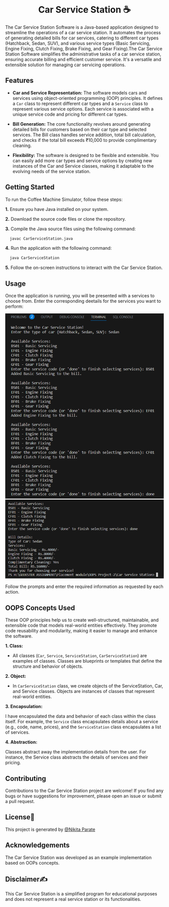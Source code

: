 <h1 align="center"> Car Service Station ☕</h1>

The Car Service Station Software is a Java-based application designed to streamline the operations of a car service station. It automates the process of generating detailed bills for car services, catering to different car types (Hatchback, Sedan, SUV), and various service types (Basic Servicing, Engine Fixing, Clutch Fixing, Brake Fixing, and Gear Fixing).The Car Service Station Software simplifies the administrative tasks of a car service station, ensuring accurate billing and efficient customer service. It's a versatile and extensible solution for managing car servicing operations.


## **Features**

- **Car and Service Representation:** The software models cars and services using object-oriented programming (OOP) principles. It defines a `Car` class to represent different car types and a `Service` class to represent various service options. Each service is associated with a unique service code and pricing for different car types.

- **Bill Generation:** The core functionality revolves around generating detailed bills for customers based on their car type and selected services. The Bill class handles service addition, total bill calculation, and checks if the total bill exceeds ₹10,000 to provide complimentary cleaning.

- **Flexibility:** The software is designed to be flexible and extensible. You can easily add more car types and service options by creating new instances of the Car and Service classes, making it adaptable to the evolving needs of the service station.


## **Getting Started**

To run the Coffee Machine Simulator, follow these steps:

**1.** Ensure you have Java installed on your system.

**2.** Download the source code files or clone the repository.

**3.** Compile the Java source files using the following command:

```bash
  javac CarServiceStation.java
```
**4.** Run the application with the following command:
```bash
  java CarServiceStation
```
**5.** Follow the on-screen instructions to interact with the Car Service Station.
    
## **Usage**

Once the application is running, you will be presented with a services to choose from. Enter the corresponding deetails for the services you want to perform:

![Car](Car-01.png)
![Car](Car-02.png)



Follow the prompts and enter the required information as requested by each action.


## **OOPS Concepts Used**

These OOP principles help us to create well-structured, maintainable, and extensible code that models real-world entities effectively. They promote code reusability and modularity, making it easier to manage and enhance the software.

**1. Class:**

- All classes (`Car`, `Service`, `ServiceStation`, `CarServiceStation`) are examples of classes. Classes are blueprints or templates that define the structure and behavior of objects.

**2. Object:**

- In `CarServiceStation` class, we create objects of the ServiceStation, Car, and Service classes. Objects are instances of classes that represent real-world entities.

**3. Encapsulation:**

I have encapsulated the data and behavior of each class within the class itself. For example, the `Service` class encapsulates details about a service (e.g., code, name, prices), and the `ServiceStation` class encapsulates a list of services.

**4. Abstraction:**

Classes abstract away the implementation details from the user. For instance, the Service class abstracts the details of services and their pricing.


## **Contributing**

Contributions to the Car Service Station project are welcome! If you find any bugs or have suggestions for improvement, please open an issue or submit a pull request.


## **License**📝

This project is generated by [@Nikita Parate](https://github.com/nikitaparate193)


## **Acknowledgements**

The Car Service Station was developed as an example implementation based on OOPs concepts.


## **Disclaimer**✍️

This Car Service Station is a simplified program for educational purposes and does not represent a real service station or its functionalities.

